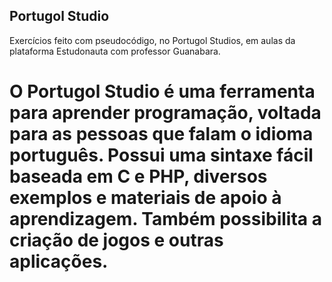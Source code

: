 ## Portugol Studio
Exercícios feito com pseudocódigo, no Portugol Studios, em aulas da plataforma Estudonauta com professor Guanabara.
# O Portugol Studio é uma ferramenta para aprender programação, voltada para as pessoas que falam o idioma português. Possui uma sintaxe fácil baseada em C e PHP, diversos exemplos e materiais de apoio à aprendizagem. Também possibilita a criação de jogos e outras aplicações.
